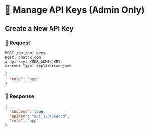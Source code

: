 # 🔑 Manage API Keys (Admin Only)

## Create a New API Key
### 🔹 Request
```http
POST /api/api-keys
Host: chatcx.com
x-api-key: YOUR_ADMIN_KEY
Content-Type: application/json
```
```json
{
  "role": "app"
}
```

### 🔹 Response
```json
{
  "success": true,
  "apiKey": "api_123456abcd",
  "role": "app"
}
```
